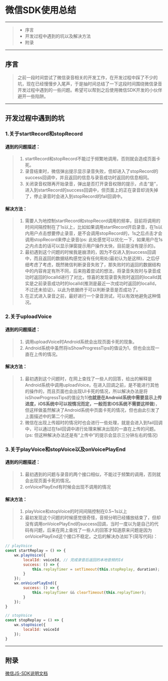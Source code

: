 # 微信SDK使用总结

---

> * 序言
> * 开发过程中遇到的坑以及解决方法
> * 附录

---

## 序言
> 之前一段时间尝试了微信录音相关的开发工作，在开发过程中踩了不少的坑，现在已经慢慢步入尾声，于是抽时间总结了一下这段时间围绕微信录音开发过程中遇到的一些问题。希望可以帮到之后使用微信SDK开发的小伙伴避开一些陷阱。

---

## 开发过程中遇到的坑
### 1.关于startRecord和stopRecord
#### 遇到的问题描述：
> 1. startRecord和stopRecord不能过于频繁地调用，否则就会造成页面卡死。
> 2. 录音结束时，微信弹出提示显示录音失败，但却进入了stopRecord的success回调中，并且返回的信息与录音成功时返回的信息相同。
> 3. 关闭录音权限再开始录音，弹出是否打开录音权限的提示，点击“是”，进入到startRecord的success回调中，但页面上的正在录音却消失掉了，停止录音时会进入到stopRecord的fail回调中。

#### 解决方法：
> 1. 需要人为地控制startRecord和stopRecord调用的频率，目前将调用的时间间隔控制在了1s以上，比如如果调用startRecord开启录音，在1s以内用户点击想要停止录音，是不会调用stopRecord的，1s之后点击才会调用stopRecord来停止录音(ps: 此处感觉可以优化一下，如果用户在1s之内点击的话可以显示弹窗提示用户操作太快，目前是没有提示的)。
> 2. 最初遇到这个问题的时候我是崩溃的，因为不仅进入到success回调中，而且返回的数据结构感觉没有任何用处(最初认为是这样)，之后仔细考虑了考虑，既然微信判断录音失败了，那失败时的返回的数据结构中的内容肯定有所不同，后来抱着尝试的想法，将录音失败时与录音成功时返回的localId进行了对比，惊喜的发现录音失败时返回的localId其实是之前录音成功时的localId(推测是最近一次成功时返回的localId，不过还未验证)，以此为依据终于可以判断录音是否成功了。
> 3. 在正式进入录音之前，最好进行一个录音测试，可以有效地避免这种情况。

### 2.关于uploadVoice
#### 遇到的问题描述：
> 1. 调用uploadVoice时Android系统会出现页面卡死的现象。
> 2. Android系统中虽然将isShowProgressTips的值设为1，但也会出现一直在上传的情况。

#### 解决方法：
> 1. 最初遇到这个问题时，在网上查找了一些人的回答，给出的解释是Android系统中调用uploadVoice，在进入回调之前，是不能进行其他的操作的，而且页面也会出现UI卡死的情况，所以解决办法是将isShowProgressTips的值设为1(**也就是在Android系统中需要显示上传进度，iOS系统中可以视情况而定，一般而言iOS系统不需要这样做**)，但这样做虽然解决了Android系统中页面卡死的情况，但也由此引发了上面描述中的第二个问题。
> 2. 微信在出现上传超时的情况时也会进行一些处理，就是会进入到fail回调中，可以通过在fail回调中进行处理来解决出现的一直在上传的问题。(ps: 但这种解决办法还是有“上传中”的提示会显示三分钟左右的情况)

### 3.关于playVoice和stopVoice以及onVoicePlayEnd
#### 遇到的问题描述：
> 1. 最初遇到的问题与录音的两个接口相似，不能过于频繁的调用，否则就会出现页面卡死的情况。
> 2. onVoicePlayEnd有时候会出现不调用的情况

#### 解决方法：
> 1. playVoice和stopVoice的时间间隔控制在0.5~1s以上
> 2. 最初发现这个问题的时候感觉很奇怪，音频分明已经播放结束了，但却没有调用onVoicePlayEnd的success回调，当时一度以为是自己的代码有问题，后来在网上查找了一些人的回答才知道原来问题是因为onVoicePlayEnd这个接口不稳定。之后的解决办法如下(简写代码)：

```javascript
// playVoice
const startReplay = () => {
    wx.playVoice({
        localId: voiceId, // 完成录音后返回的本地音频的Id
        success: () => {
            this.replayTimer = setTimeout(this.stopReplay, duration);
        }
    });
    wx.onVoicePlayEnd({
        success: () => {
            this.replayTimer && clearTimeout(this.replayTimer);
        }
    });
}

// stopVoice
const stopReplay = () => {
    wx.stopVoice({
        localId: voiceId
    });
}
```

---

## 附录
[微信JS-SDK说明文档](http://qydev.weixin.qq.com/wiki/index.php?title=%E5%BE%AE%E4%BF%A1JS-SDK%E6%8E%A5%E5%8F%A3)
